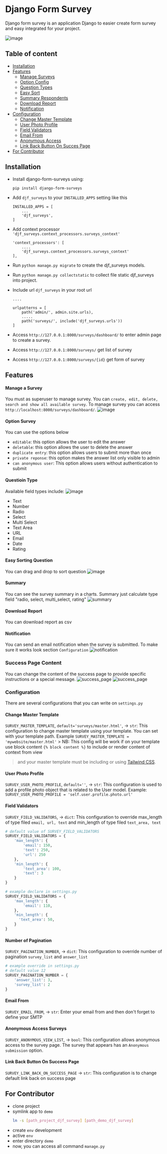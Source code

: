 # Django Form Survey

Django form survey is an application Django to easier create form survey and easy integrated for your project.

![image](https://raw.githubusercontent.com/irfanpule/django-form-surveys/master/docs/gif/djf_submit_survey_edit.gif)

## Table of content
- [Installation](#installation)
- [Features](#features)
    - [Manage Surveys](#manage-a-survey)
    - [Option Config](#option-survey)
    - [Question Types](#questioin-type)
    - [Easy Sort](#easy-sorting-question)
    - [Summary Respondents](#summary)
    - [Download Report](#download-report)
    - [Notification](#notification)
- [Configuration](#configuration)
    - [Change Master Template](#change-master-template)
    - [User Photo Profile](#user-photo-profile)
    - [Field Validators](#field-validators)
    - [Email From](#email-from)
    - [Anonymous Access](#anonymous-access-surveys)
    - [Link Back Button On Succes Page](#link-back-button-on-success-page)
- [For Contributor](#for-contributor)


## Installation
- Install django-form-surveys using:
    ```
    pip install django-form-surveys
    ```

- Add `djf_surveys` to your `INSTALLED_APPS` setting like this
    ```
    INSTALLED_APPS = [
        ...
        'djf_surveys',
    ]
    ```

- Add context processor `'djf_surveys.context_processors.surveys_context'`
    ```
    'context_processors': [
        ....
        'djf_surveys.context_processors.surveys_context'
    ],
    ```
- Run `python manage.py migrate` to create the djf_surveys models.
- Run `python manage.py collectstatic` to collect file static djf_surveys into project.
- Include url `djf_surveys` in your root url
    ```
    ....

    urlpatterns = [
        path('admin/', admin.site.urls),
        .....
        path('surveys/', include('djf_surveys.urls'))
    ]
    ```
  
- Access `http://127.0.0.1:8000/surveys/dashboard/` to enter admin page to create a survey.
- Access `http://127.0.0.1:8000/surveys/` get list of survey 
- Access `http://127.0.0.1:8000/surveys/{id}` get form of survey


## Features
#### Manage a Survey
You must as superuser to manage survey. You can `create, edit, delete, search and show all available survey`. To manage survey you can access `http://localhost:8000/surveys/dashboard/`.
      ![image](https://raw.githubusercontent.com/irfanpule/django-form-surveys/master/docs/gif/djf_create_survey_edit.gif)

#### Option Survey
You can use the options below
- `editable`: this option allows the user to edit the answer
- `deletable`: this option allows the user to delete the answer
- `duplicate entry`: this option allows users to submit more than once
- `private reponse`: this option makes the answer list only visible to admin
- `can anonymous user`: This option allows users without authentication to submit

#### Questioin Type
Available field types include:
![image](https://user-images.githubusercontent.com/11069520/237864026-9f933369-4cf0-4292-a394-ac398eb1be9b.png)
- Text 
- Number
- Radio 
- Select 
- Multi Select 
- Text Area 
- URL 
- Email 
- Date 
- Rating

#### Easy Sorting Question
You can drag and drop to sort question
  ![image](https://raw.githubusercontent.com/irfanpule/django-form-surveys/master/docs/gif/djf_drag_n_drop_edit.gif)

#### Summary
You can see the survey summary in a charts. Summary just calculate type field "radio, select, multi_select, rating"
  ![summary](https://raw.githubusercontent.com/irfanpule/django-form-surveys/master/docs/screnshots/chart_summary.png)

#### Download Report
You can download report as csv

#### Notification
You can send an email notification when the survey is submitted. To make sure it works look section `Configuration`
![notification](https://raw.githubusercontent.com/irfanpule/django-form-surveys/master/docs/screnshots/notification_to.png)

### Success Page Content
You can change the content of the success page to provide specific instructions or a special message.
![success_page](https://raw.githubusercontent.com/irfanpule/django-form-surveys/master/docs/screnshots/success-page-content.png)
![success_page](https://raw.githubusercontent.com/irfanpule/django-form-surveys/master/docs/screnshots/success-page.png)

### Configuration
There are several configurations that you can write on `settings.py`

#### Change Master Template
`SURVEY_MASTER_TEMPLATE`, `default='surveys/master.html'`, -> `str`: This configuration to change master template using your template. You can set with your template path. Example `SURVEY_MASTER_TEMPLATE = 'mywebsite/master.html'`
    > NB: This config will be work if on your template use block content `{% block content %}` to include or render content of context from view 
  > and your master template must be including or using [Tailwind CSS](https://tailwindcss.com/).

#### User Photo Profile
`SURVEY_USER_PHOTO_PROFILE`, `default=''`, -> `str`: This configuration is used to add a profile photo object that is related to the User model. Example: `SURVEY_USER_PHOTO_PROFILE = 'self.user.profile.photo.url'`

#### Field Validators
`SURVEY_FIELD_VALIDATORS`, -> `dict`: This configuration to override max_length of type filed `email, url, text` and min_length of type filed `text_area, text`
```python
# default value of SURVEY_FIELD_VALIDATORS
SURVEY_FIELD_VALIDATORS = {
    'max_length': {
        'email': 150,
        'text': 250,
        'url': 250
    },
    'min_length': {
        'text_area': 100,
        'text': 3
    }
}
```
```python
# example declare in settings.py
SURVEY_FIELD_VALIDATORS = {
    'max_length': {
        'email': 110,
    },
    'min_length': {
      'text_area': 50,
    }
}
```

#### Number of Pagination
`SURVEY_PAGINATION_NUMBER`, -> `dict`: This configuration to override number of pagination `survey_list` and `answer_list`
```python
# example override in settings.py
# default value 12
SURVEY_PAGINATION_NUMBER = {
    'answer_list': 3,
    'survey_list': 2
}
```

#### Email From
`SURVEY_EMAIL_FROM`, -> `str`: Enter your email from and then don't forget to define your SMTP

#### Anonymous Access Surveys
`SURVEY_ANONYMOUS_VIEW_LIST`, -> `bool`: This configuration allows anonymous access to the survey page. The survey that appears has an `Anonymous submission` option.


#### Link Back Button On Success Page
`SURVEY_LINK_BACK_ON_SUCCESS_PAGE` -> `str`: This configuration is to change default link back on success page
## For Contributor
- clone project
- symlink app to `demo`
  ```bash
  ln -s [path_project_djf_survey] [path_demo_djf_survey]
  ```
- create `env` development
- active `env`
- enter directory `demo`
- now, you can access all command `manage.py`
